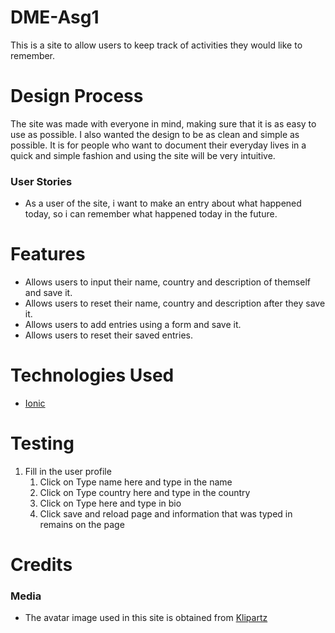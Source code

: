 # DME-Asg1
This is a site to allow users to keep track of activities they would like to remember.

# Design Process
The site was made with everyone in mind, making sure that it is as easy to use as possible. I also wanted the design to be as clean and simple as possible. It is for people who want to document their everyday lives in a quick and simple fashion and using the site will be very intuitive.
### User Stories
- As a user of the site, i want to make an entry about what happened today, so i can remember what happened today in the future.

# Features
- Allows users to input their name, country and description of themself and save it.
- Allows users to reset their name, country and description after they save it.
- Allows users to add entries using a form and save it.
- Allows users to reset their saved entries. 

# Technologies Used
- [Ionic](https://ionicframework.com/docs/components)

# Testing
1. Fill in the user profile
    1. Click on Type name here and type in the name
    2. Click on Type country here and type in the country
    3. Click on Type here and type in bio
    4. Click save and reload page and information that was typed in remains on the page
   
# Credits
### Media
- The avatar image used in this site is obtained from [Klipartz](https://www.klipartz.com/en/sticker-png-fllfa)

